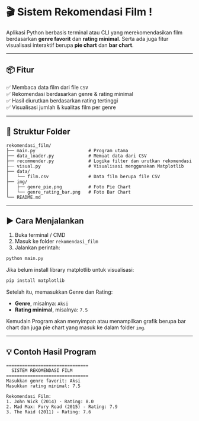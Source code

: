 # 🎬 Sistem Rekomendasi Film !

Aplikasi Python berbasis terminal atau CLI yang merekomendasikan film berdasarkan **genre favorit** dan **rating minimal**. Serta ada juga fitur visualisasi interaktif berupa **pie chart** dan **bar chart**.

---

## 📦 Fitur

✅ Membaca data film dari file `CSV`  
✅ Rekomendasi berdasarkan genre & rating minimal  
✅ Hasil diurutkan berdasarkan rating tertinggi  
✅ Visualisasi jumlah & kualitas film per genre  

---

## 📁 Struktur Folder

```
rekomendasi_film/
├── main.py                    # Program utama
├── data_loader.py             # Memuat data dari CSV
├── recommender.py             # Logika filter dan urutkan rekomendasi
├── visual.py                  # Visualisasi menggunakan Matplotlib
├── data/
│   └── film.csv               # Data film berupa file CSV
├── img/
│   ├── genre_pie.png          # Foto Pie Chart
│   └── genre_rating_bar.png   # Foto Bar Chart
└── README.md
```

---

## ▶️ Cara Menjalankan

1. Buka terminal / CMD  
2. Masuk ke folder `rekomendasi_film`  
3. Jalankan perintah:

```bash
python main.py
```

Jika belum install library matplotlib untuk visualisasi:

```bash
pip install matplotlib
```

Setelah itu, memasukkan Genre dan Rating:

- **Genre**, misalnya: `Aksi`
- **Rating minimal**, misalnya: `7.5`

Kemudain Program akan menyimpan atau menampilkan grafik berupa bar chart dan juga pie chart yang masuk ke dalam folder `img`.

---

## 💡 Contoh Hasil Program

```
===============================
  SISTEM REKOMENDASI FILM
===============================
Masukkan genre favorit: Aksi
Masukkan rating minimal: 7.5

Rekomendasi Film:
1. John Wick (2014) - Rating: 8.0
2. Mad Max: Fury Road (2015) - Rating: 7.9
3. The Raid (2011) - Rating: 7.6
```
